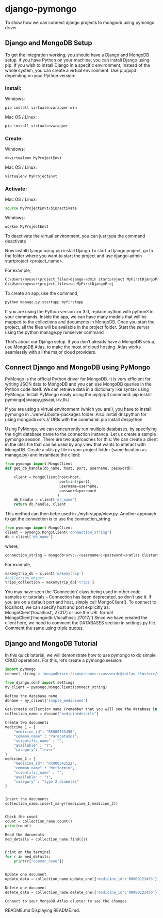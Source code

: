 

# django-pymongo
To show how we can connect django projects to mongodb using pymongo driver

## Django and MongoDB Setup

To get the integration working, you should have a Django and MongoDB setup. If you have Python on your machine, you can install Django using pip. If you wish to install Django in a specific environment, instead of the whole system, you can create a virtual environment. Use pip/pip3 depending on your Python version: 


### Install:

Windows:
```bash
pip install virtualenvwrapper-win
```

Mac OS / Linux:
```bash
pip install virtualenvwrapper
```

### Create:

Windows:
```bash
mkvirtualenv MyProjectEnvt
```

Mac OS / Linux:
```bash
virtualenv MyProjectEnvt
```

### Activate:

Mac OS / Linux:
```bash
source MyProjectEnvt/bin/activate
```

Windows:
```bash
workon MyProjectEnvt
```

To deactivate the virtual environment, you can just type the command deactivate


Now install Django using pip install Django
To start a Django project, go to the folder where you want to start the project and use 
django-admin startproject <project_name>. 


For example,
```bash
C:\Users\myuser\project_files>django-admin startproject MyFirstDjangoProj
C:\Users\myuser\project_files>cd MyFirstDjangoProj
```

To create an app, use the command, 
```bash
python manage.py startapp myfirstapp
```

If you are using the Python version >= 3.0, replace python with python3 in your commands.
Inside the app, we can have many models that will be mapped to the collections and documents in MongoDB.
Once you start the project, all the files will be available in the project folder. Start the server using the python manage.py runserver command

That’s about our Django setup.
If you don’t already have a MongoDB setup, use MongoDB Atlas, to make the most of cloud hosting. Atlas works seamlessly with all the major cloud providers.

## Connect Django and MongoDB using PyMongo

PyMongo is the official Python driver for MongoDB. It is very efficient for writing JSON data to MongoDB and you can use MongoDB queries in the Python code itself. We can retrieve data in a dictionary like syntax using PyMongo.
Install PyMongo easily using the pip/pip3 command:
pip install pymongo[snappy,gssapi,srv,tls]


If you are using a virtual environment (which you are!), you have to install pymongo in ..\venv\Lib\site-packages folder.
Also install dnspython for using mongodb+srv:// URIs with the command:
pip install dnspython


Using PyMongo, we can concurrently run multiple databases, by specifying the right database name to the connection instance.
Let us create a sample pymongo session. There are two approaches for this:
We can create a client in the utils file that can be used by any view that wants to interact with MongoDB. Create a utils.py file in your project folder (same location as manage.py) and instantiate the client:

```python
from pymongo import MongoClient
def get_db_handle(db_name, host, port, username, password):

    client = MongoClient(host=host,
                         port=int(port),
                         username=username,
                         password=password
                        )
    db_handle = client['db_name']
    return db_handle, client
```

This method can then bebe used in ./myfirstapp/view.py. 
Another approach to get the connection is to use the connection_string:
```python
from pymongo import MongoClient
client = pymongo.MongoClient('connection_string')
db = client['db_name']
```
where,
```python
connection_string = mongodb+srv://<username>:<password>@<atlas cluster>/<myFirstDatabase>?retryWrites=true&w=majoritymongodb+srv://<username>:<password>@<ip-address>:<port>/<database_name>
```


For example,
```python
makemytrip_db = client['makemytrip']
#collection object
trips_collection = makemytrip_db['trips']
```

You may have seen the ‘Connection’ class being used in other code samples or tutorials – Connection has been deprecated, so don’t use it. 
If you are on a default port and host, simply call MongoClient(). To connect to localhost, we can specify host and port explicitly as: MongoClient(‘localhost’, 27017) or use the URL format MongoClient(‘mongodb://localhost: 27017/’)
Since we have created the client here, we need to comment the DATABASES section in settings.py file. Comment the same using triple quotes.

## Django and MongoDB Tutorial 
In this quick tutorial, we will demonstrate how to use pymongo to do simple CRUD operations. For this, let’s create a pymongo session:

```python
import pymongo
connect_string = 'mongodb+srv://<username>:<password>@<atlas cluster>/<myFirstDatabase>?retryWrites=true&w=majority' 

from django.conf import settings
my_client = pymongo.MongoClient(connect_string)

Define the database name
dbname = my_client['sample_medicines']

Get/create collection name (remember that you will see the database in your mongodb cluster only after you create a collection
collection_name = dbname["medicinedetails"]

Create two documents
medicine_1 = {
    "medicine_id": "RR000123456",
    "common_name" : "Paracetamol",
    "scientific_name" : "",
    "available" : "Y",
    "category": "fever"
}
medicine_2 = {
    "medicine_id": "RR000342522",
    "common_name" : "Metformin",
    "scientific_name" : "",
    "available" : "Y",
    "category" : "type 2 diabetes"
}


Insert the documents
collection_name.insert_many([medicine_1,medicine_2])


Check the count
count = collection_name.count()
print(count)

Read the documents
med_details = collection_name.find({})


Print on the terminal
for r in med_details:
    print(r["common_name"])


Update one document
update_data = collection_name.update_one({'medicine_id':'RR000123456'}, {'$set':{'common_name':'Paracetamol 500'}})

Delete one document
delete_data = collection_name.delete_one({'medicine_id':'RR000123456'})

Connect to your MongoDB Atlas cluster to see the changes.
```
README.md
Displaying README.md.
